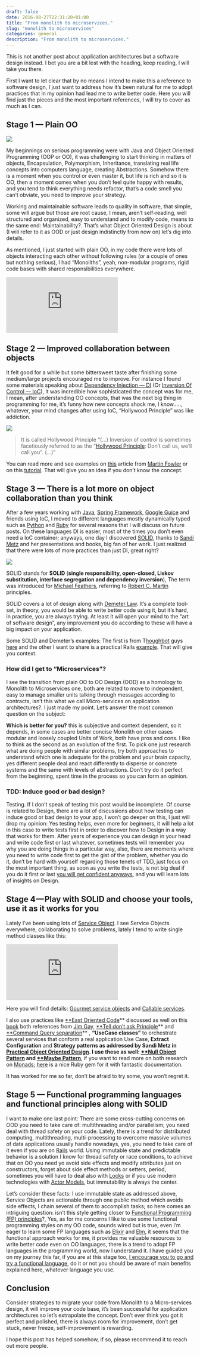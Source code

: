 ```yaml
--- 
draft: false
date: 2016-08-27T22:31:20+01:00
title: "From monolith to microservices."
slug: "monolith to microservices" 
categories: general
description: "From monolith to microservices."
---
```


This is not another post about application architectures but a software design instead. I bet you are a bit lost with the heading, keep reading, I will take you there.

First I want to let clear that by no means I intend to make this a reference to software design, I just want to address how it’s been natural for me to adopt practices that in my opinion had lead me to write better code. Here you will find just the pieces and the most important references, I will try to cover as much as I can.

## Stage 1 — Plain OO

![](https://cdn-images-1.medium.com/max/4000/1*8LEXrs-56k9FLSzhfY_t5A.jpeg)

My beginnings on serious programming were with Java and Object Oriented Programming (OOP or OO), it was challenging to start thinking in matters of objects, Encapsulation, Polymorphism, Inheritance, translating real life concepts into computers language, creating Abstractions. Somehow there is a moment when you control or even master it, but life is rich and so it is OO, then a moment comes when you don’t feel quite happy with results, and you tend to think everything needs refactor, that’s a code smell you can’t obviate, you need to improve your strategy.

Working and maintainable software leads to quality in software, that simple, some will argue but those are root cause, I mean, aren’t self-reading, well structured and organized, easy to understand and to modify code, means to the same end: Maintainability?. That’s what Object Oriented Design is about (I will refer to it as OOD or just design indistinctly from now on) let’s dig into details.

As mentioned, I just started with plain OO, in my code there were lots of objects interacting each other without following rules (or a couple of ones but nothing serious), I had “Monoliths”, yeah, non-modular programs, rigid code bases with shared responsibilities everywhere.

<iframe src="https://medium.com/media/b27c6f145524920d3d48dbe7ed61aba3" frameborder=0></iframe>

## Stage 2 — Improved collaboration between objects

It felt good for a while but some bittersweet taste after finishing some medium/large projects encouraged me to improve. For instance I found some materials speaking about [Dependency Injection — DI](https://en.wikipedia.org/wiki/Dependency_injection) (Or [Inversion Of Control — IoC](https://en.wikipedia.org/wiki/Inversion_of_control)), it was incredible how sophisticated the concept was for me, I mean, after understanding OO concepts, that was the next big thing in programming for me, it’s funny how new concepts shock me, I know….., whatever, your mind changes after using IoC, “Hollywood Principle” was like addiction.

![](https://cdn-images-1.medium.com/max/2000/1*awhx8ZLsnlgieF6wC4j_tg.png)
> It is called Hollywood Principle “(…) Inversion of control is sometimes facetiously referred to as the “[Hollywood Principle](https://en.wikipedia.org/wiki/Hollywood_Principle): Don’t call us, we’ll call you”. (…)”

You can read more and see examples on [this](http://martinfowler.com/articles/injection.html) article from [Martin Fowler](http://martinfowler.com/aboutMe.html) or on this [tutorial](http://www.tutorialspoint.com/spring/spring_dependency_injection.htm). That will give you an idea if you don’t know the concept.

## Stage 3 — There is a lot more on object collaboration than you think

After a few years working with [Java](https://www.java.com/en/), [Spring Framework](https://projects.spring.io/spring-framework/), [Google Guice](https://github.com/google/guice) and friends using IoC, I moved to different languages mostly dynamically typed such as [Python](https://www.python.org/) and [Ruby](https://www.ruby-lang.org/en/) for several reasons that I will discuss on future posts. On these languages DI is easier, most of the times you don’t even need a IoC container; anyways, one day I discovered [SOLID](https://en.wikipedia.org/wiki/SOLID_(object-oriented_design)), thanks to [Sandi Metz](http://www.sandimetz.com/) and her presentations and books, big fan of her work. I just realized that there were lots of more practices than just DI, great right?

![](https://cdn-images-1.medium.com/max/2600/1*1w_0A5uNQHpyGP1mAyXBSQ.jpeg)

SOLID stands for **SOLID** (**single responsibility, open-closed, Liskov substitution, interface segregation and dependency inversion**), The term was introduced for [Michael Feathers](https://en.wikipedia.org/w/index.php?title=Michael_Feathers&action=edit&redlink=1), referring to [Robert C. Martin](https://en.wikipedia.org/wiki/Robert_C._Martin) principles.

SOLID covers a lot of design along with [Demeter Law](https://en.wikipedia.org/wiki/Law_of_Demeter). It’s a complete tool-set, in theory, you would be able to write better code using it, but it’s hard, in practice, you are always trying. At least it will open your mind to the “art of software design”, any improvement you do according to these will have a big impact on your application.

Some SOLID and Demeter’s examples: The first is from T[houghbot](https://robots.thoughtbot.com/back-to-basics-solid) guys [here](https://robots.thoughtbot.com/back-to-basics-solid) and the other I want to share is a practical Rails [example](http://rails-bestpractices.com/posts/2010/07/24/the-law-of-demeter/). That will give you context.

### How did I get to “Microservices”?

I see the transition from plain OO to OO Design (OOD) as a homology to Monolith to Microservices one, both are related to move to independent, easy to manage smaller units talking through messages according to contracts, isn’t this what we call Micro-services on application architectures?. I just made my point. Let’s answer the most common question on the subject:

**Which is better for you?** this is subjective and context dependent, so it depends, in some cases are better concise Monolith on other cases modular and loosely coupled Units of Work, both have pros and cons. I like to think as the second as an evolution of the first. To pick one just research what are doing people with similar problems, try both approaches to understand which one is adequate for the problem and your brain capacity, yes different people deal and react differently to disperse or concrete systems and the same with levels of abstractions. Don’t try do it perfect from the beginning, spent time in the process so you can form an opinion.

### TDD: Induce good or bad design?

Testing. If I don’t speak of testing this post would be incomplete. Of course is related to Design, there are a lot of discussions about how testing can induce good or bad design to your app, I won’t go deeper on this, I just will drop my opinion: Yes testing helps, even more for beginners, it will help a lot in this case to write tests first in order to discover how to Design in a way that works for them. After years of experience you can design in your head and write code first or last whatever, sometimes tests will remember you why you are doing things in a particular way, also, there are moments where you need to write code first to get the gist of the problem, whether you do it, don’t be hard with yourself regarding those tenets of TDD, just focus on the most important thing, as soon as you write the tests, is not big deal if you do it first or last [you will get confident anyways](https://medium.com/@ccverak/getting-confidence-a-software-developer-perspective-1b7fee3bd643#.2decw3lfy), and you will learn lots of insights on Design.

## Stage 4 — Play with SOLID and choose your tools, use it as it works for you

Lately I’ve been using lots of [Service Object](http://stevelorek.com/service-objects.html). I see Service Objects everywhere, collaborating to solve problems, lately I tend to write single method classes like this:

<iframe src="https://medium.com/media/7f2efe8c415aee87ab2b1857c1ba8eb2" frameborder=0></iframe>

Here you will find details: [Gourmet service objects](http://brewhouse.io/blog/2014/04/30/gourmet-service-objects.html) and [Callable services](http://www.rubytapas.com/2012/12/12/episode-035-callable/).

I also use practices like [**East Oriented Code](http://www.saturnflyer.com/blog/jim/2015/02/10/the-4-rules-of-east-oriented-code-rule-1/)** discussed as well on this [book](http://clean-ruby.com/) both references from [Jim Ga](https://twitter.com/saturnflyer)y, [**Tell don’t ask Principle](https://pragprog.com/articles/tell-dont-ask)** and [**Command Query separation](https://pragprog.com/articles/tell-dont-ask)** , **“UseCase classes”** to orchestrate several services that conform a real application Use Case, **Extract Configuration** and **Strategy patterns **as addressed by Sandi Metz in [Practical Object Oriented Design](http://www.poodr.com/). I use these as well: [**Null Object Pattern](https://robots.thoughtbot.com/rails-refactoring-example-introduce-null-object)** and [**Maybe Pattern](https://robots.thoughtbot.com/if-you-gaze-into-nil-nil-gazes-also-into-you)**, if you want to read more on both research on [Monads](https://en.wikipedia.org/wiki/Monad_(functional_programming)); [here](https://github.com/avdi/naught) is a nice Ruby gem for it with fantastic documentation.

It has worked for me so far, don’t be afraid to try some, you won’t regret it.

## Stage 5 — Functional programming languages and functional principles along with SOLID

I want to make one last point: There are some cross-cutting concerns on OOD you need to take care of: multithreading and/or parallelism; you need deal with thread safety on your code. Lately, there is a trend for distributed computing, multithreading, multi-processing to overcome massive volumes of data applications usually handle nowadays, yes, you need to take care of it even if you are on [Rails](https://bearmetal.eu/theden/how-do-i-know-whether-my-rails-app-is-thread-safe-or-not/) world. Using immutable state and predictable behavior is a solution I know for thread safety or race conditions, to achieve that on OO you need yo avoid side effects and modify attributes just on constructors, forget about side effect methods or setters, period, sometimes you will have to deal also with [Locks](https://en.wikipedia.org/wiki/Lock_(computer_science)) or if you use modern technologies with [Actor Models](https://en.wikipedia.org/wiki/Actor_model), but immutability is always the center.

Let’s consider these facts: I use immutable state as addressed above, Service Objects are actionable through one public method which avoids side effects, I chain several of them to accomplish tasks; so here comes an intriguing question: isn’t this style getting closer to [Functional Programming (FP) principles](https://en.wikipedia.org/wiki/Functional_programming)?, Yes, as for me concerns I like to use some functional programming styles on my OO code, sounds wired but is true, even I’m eager to learn some FP languages such as [Elixir](http://elixir-lang.org/) and [Elm](http://elm-lang.org/), it seems that the functional approach works for me, it provides me valuable resources to write better code even on OO languages, there is a trend to adopt FP languages in the programming world, now I understand it. I have guided you on my journey this far, if you are at this stage too, [I encourage you to go and try a functional language](https://www.youtube.com/watch?v=bmFKEewRRQg), do it or not you should be aware of main benefits explained here, whatever language you use.

## Conclusion

Consider strategies to migrate your code from Monolith to a Micro-services design, it will improve your code base, it’s been successful for application architectures so let’s extrapolate the concept. Don’t ever think you got it perfect and polished, there is always room for improvement, don’t get stuck, never freeze, self-improvement is rewarding.

I hope this post has helped somehow, if so, please recommend it to reach out more people.
